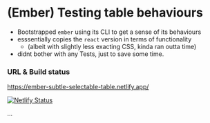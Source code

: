 # (Ember) Testing table behaviours

- Bootstrapped `ember` using its CLI to get a sense of its behaviours
- esssentially copies the `react` version in terms of functionality
  - (albeit with slightly less exacting CSS, kinda ran outta time)
- didnt bother with any Tests, just to save some time.

### URL & Build status

https://ember-subtle-selectable-table.netlify.app/

[![Netlify Status](https://api.netlify.com/api/v1/badges/d26080f8-d5a5-41c0-94b1-87e77f900f8c/deploy-status)](https://app.netlify.com/sites/ember-subtle-selectable-table/deploys)


...


